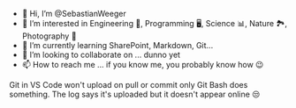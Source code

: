 - 👋 Hi, I’m @SebastianWeeger
- 👀 I’m interested in Engineering 🚀, Programming 🖥, Science 📊, Nature 🏞, Photography 📸
- 🌱 I’m currently learning SharePoint, Markdown, Git... 
- 💞️ I’m looking to collaborate on ... dunno yet
- 📫 How to reach me ... if you know me, you probably know how 😉

Git in VS Code won't upload on pull or commit only Git Bash does something. The log says it's uploaded but it doesn't appear online 😒